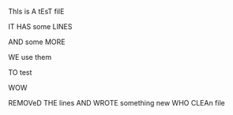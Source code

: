 ThIs is A tEsT filE

IT HAS some LINES

AND some MORE

WE use them

TO test

WOW

REMOVeD THE lines
AND WROTE something new
WHO
CLEAn file


